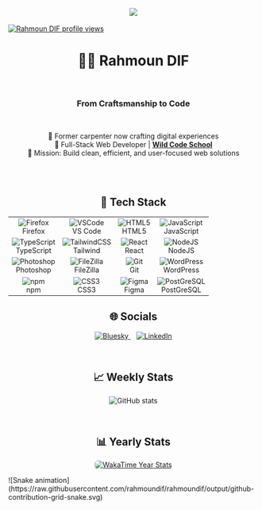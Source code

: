 <p align="center">
<img src="https://capsule-render.vercel.app/api?text=Welcome!&animation=fadeIn&type=waving&color=gradient&height=150" />
</p>


<p align="left">
  <a href="https://u8views.com/github/rahmoundif">
    <img src="https://u8views.com/api/v1/github/profiles/183239184/views/total-count.svg" alt="Rahmoun DIF profile views" height="25" />
  </a>
</p>
 


<h1 align="center">👨‍💻 Rahmoun DIF</h1>
<br>
<h3 align="center">From Craftsmanship to Code</h3>
<br>

<p align="center">
  🔁 Former carpenter now crafting digital experiences<br>
  🚀 Full-Stack Web Developer | <a href="https://www.wildcodeschool.com" target="_blank"><strong>Wild Code School</strong></a><br>
  🎯 Mission: Build clean, efficient, and user-focused web solutions
</p>
<br>
<br>


<h2 align="center">🧰 Tech Stack</h2>

<div align="center">
  <table>
    <tr>
      <td align="center"><img src="https://cdn.jsdelivr.net/gh/devicons/devicon/icons/firefox/firefox-original.svg" height="40" width="40" alt="Firefox"/><br/>Firefox</td>
      <td align="center"><img src="https://cdn.jsdelivr.net/gh/devicons/devicon/icons/vscode/vscode-original.svg" height="40" width="40" alt="VSCode"/><br/>VS Code</td>
      <td align="center"><img src="https://cdn.jsdelivr.net/gh/devicons/devicon/icons/html5/html5-original.svg" height="40" width="40" alt="HTML5"/><br/>HTML5</td>
      <td align="center"><img src="https://cdn.jsdelivr.net/gh/devicons/devicon/icons/javascript/javascript-original.svg" height="40" width="40" alt="JavaScript"/><br/>JavaScript</td>
    </tr>
    <tr>
      <td align="center"><img src="https://cdn.jsdelivr.net/gh/devicons/devicon/icons/typescript/typescript-original.svg" height="40" width="40" alt="TypeScript"/><br/>TypeScript</td>
      <td align="center"><img src="https://cdn.jsdelivr.net/gh/devicons/devicon/icons/tailwindcss/tailwindcss-original.svg" height="40" width="40" alt="TailwindCSS"/><br/>Tailwind</td>
      <td align="center"><img src="https://cdn.jsdelivr.net/gh/devicons/devicon/icons/react/react-original.svg" height="40" width="40" alt="React"/><br/>React</td>
      <td align="center"><img src="https://cdn.jsdelivr.net/gh/devicons/devicon/icons/nodejs/nodejs-original.svg" height="40" width="40" alt="NodeJS"/><br/>NodeJS</td>
    </tr>
    <tr>
      <td align="center"><img src="https://cdn.jsdelivr.net/gh/devicons/devicon/icons/photoshop/photoshop-plain.svg" height="40" width="40" alt="Photoshop"/><br/>Photoshop</td>
      <td align="center"><img src="https://cdn.jsdelivr.net/gh/devicons/devicon/icons/filezilla/filezilla-plain.svg" height="40" width="40" alt="FileZilla"/><br/>FileZilla</td>
      <td align="center"><img src="https://cdn.jsdelivr.net/gh/devicons/devicon/icons/git/git-original.svg" height="40" width="40" alt="Git"/><br/>Git</td>
      <td align="center"><img src="https://cdn.jsdelivr.net/gh/devicons/devicon/icons/wordpress/wordpress-original.svg" height="40" width="40" alt="WordPress"/><br/>WordPress</td>
    </tr>
    <tr>
      <td align="center"><img src="https://cdn.jsdelivr.net/gh/devicons/devicon/icons/npm/npm-original-wordmark.svg" height="40" width="40" alt="npm"/><br/>npm</td>
      <td align="center"><img src="https://cdn.jsdelivr.net/gh/devicons/devicon/icons/css3/css3-original.svg" height="40" width="40" alt="CSS3"/><br/>CSS3</td>
      <td align="center"><img src="https://cdn.jsdelivr.net/gh/devicons/devicon/icons/figma/figma-original.svg" height="40" width="40" alt="Figma"/><br/>Figma</td>
      <td align="center"><img src="https://cdn.jsdelivr.net/gh/devicons/devicon@latest/icons/postgresql/postgresql-original-wordmark.svg" height="40" width="40" alt="PostGreSQL" /><br/>PostGreSQL</td>
</td>
    </tr>
  </table>
</div>

<h2 align="center">🌐 Socials</h2>
<p align="center">
  <a href="https://bsky.app/profile/rmoond.bsky.social">
    <img src="https://img.shields.io/badge/bluesky-0285FF?style=for-the-badge&logo=bluesky&logoColor=white" alt="Bluesky">
  </a>
  &nbsp;&nbsp;
  <a href="https://www.linkedin.com/in/rahmoun-dif-22891b356" target="_blank">
    <img src="https://cdn.jsdelivr.net/gh/devicons/devicon/icons/linkedin/linkedin-original.svg" height="30" alt="LinkedIn">
  </a>
</p>

<br>
<h2 align="center">📈 Weekly Stats</h2>
<p align="center">
  <img src="https://github-readme-stats.vercel.app/api?username=rahmoundif&show_icons=true&theme=transparent" alt="GitHub stats"/>
</p>
<br>
<h2 align="center">📊 Yearly Stats</h2>
 <p align="center">
  <a href="https://wakatime.com/@Rahmoun" target="_blank" rel="noopener noreferrer">
    <img
      src="https://github-readme-stats.vercel.app/api/wakatime?username=Rahmoun&range=last_year&layout=default&theme=tokyonight&langs_count=10&projects_count=5"
      alt="WakaTime Year Stats" style="border-radius: 6px;" />
  </a>
</p>
![Snake animation](https://raw.githubusercontent.com/rahmoundif/rahmoundif/output/github-contribution-grid-snake.svg)

